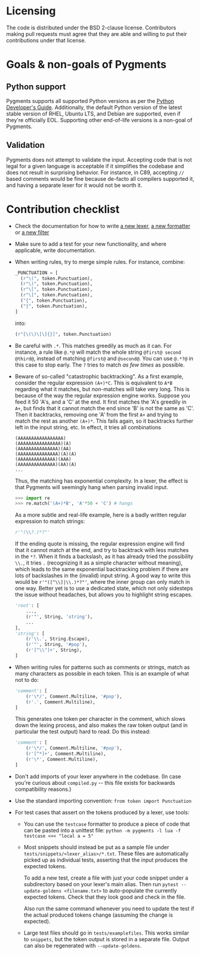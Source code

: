 Licensing
=========

The code is distributed under the BSD 2-clause license. Contributors making pull
requests must agree that they are able and willing to put their contributions
under that license.

Goals & non-goals of Pygments
=============================

Python support
--------------

Pygments supports all supported Python versions as per the [Python Developer's Guide](https://devguide.python.org/#status-of-python-branches). Additionally, the default Python version of the latest stable version of RHEL, Ubuntu LTS, and Debian are supported, even if they're officially EOL. Supporting other end-of-life versions is a non-goal of Pygments.

Validation
----------

Pygments does not attempt to validate the input. Accepting code that is not legal for a given language is acceptable if it simplifies the codebase and does not result in surprising behavior. For instance, in C89, accepting `//` based comments would be fine because de-facto all compilers supported it, and having a separate lexer for it would not be worth it.

Contribution checklist
======================

* Check the documentation for how to write
  [a new lexer](https://pygments.org/docs/lexerdevelopment/),
  [a new formatter](https://pygments.org/docs/formatterdevelopment/) or
  [a new filter](https://pygments.org/docs/filterdevelopment/)

* Make sure to add a test for your new functionality, and where applicable,
  write documentation.

* When writing rules, try to merge simple rules. For instance, combine:

  ```python
  _PUNCTUATION = [
    (r"\(", token.Punctuation),
    (r"\)", token.Punctuation),
    (r"\[", token.Punctuation),
    (r"\]", token.Punctuation),
    ("{", token.Punctuation),
    ("}", token.Punctuation),
  ]
  ```

  into:

  ```python
  (r"[\(\)\[\]{}]", token.Punctuation)
  ```

* Be careful with ``.*``. This matches greedily as much as it can. For instance,
  a rule like ``@.*@`` will match the whole string ``@first@ second @third@``,
  instead of matching ``@first@`` and ``@second@``. You can use ``@.*?@`` in
  this case to stop early. The ``?`` tries to match _as few times_ as possible.

* Beware of so-called "catastrophic backtracking".  As a first example, consider
  the regular expression ``(A+)*C``.  This is equivalent to ``A*B`` regarding
  what it matches, but *non*-matches will take very long.  This is because
  of the way the regular expression engine works.  Suppose you feed it 50
  'A's, and a 'C' at the end.  It first matches the 'A's greedily in ``A+``,
  but finds that it cannot match the end since 'B' is not the same as 'C'.
  Then it backtracks, removing one 'A' from the first ``A+`` and trying to
  match the rest as another ``(A+)*``.  This fails again, so it backtracks
  further left in the input string, etc.  In effect, it tries all combinations

  ```
  (AAAAAAAAAAAAAAAAA)
  (AAAAAAAAAAAAAAAA)(A)
  (AAAAAAAAAAAAAAA)(AA)
  (AAAAAAAAAAAAAAA)(A)(A)
  (AAAAAAAAAAAAAA)(AAA)
  (AAAAAAAAAAAAAA)(AA)(A)
  ...
  ```

  Thus, the matching has exponential complexity.  In a lexer, the
  effect is that Pygments will seemingly hang when parsing invalid
  input.

  ```python
  >>> import re
  >>> re.match('(A+)*B', 'A'*50 + 'C') # hangs
  ```

  As a more subtle and real-life example, here is a badly written
  regular expression to match strings:

  ```python
  r'"(\\?.)*?"'
  ```

  If the ending quote is missing, the regular expression engine will
  find that it cannot match at the end, and try to backtrack with less
  matches in the ``*?``.  When it finds a backslash, as it has already
  tried the possibility ``\\.``, it tries ``.`` (recognizing it as a
  simple character without meaning), which leads to the same
  exponential backtracking problem if there are lots of backslashes in
  the (invalid) input string.  A good way to write this would be
  ``r'"([^\\]|\\.)*?"'``, where the inner group can only match in one
  way.  Better yet is to use a dedicated state, which not only
  sidesteps the issue without headaches, but allows you to highlight
  string escapes.

  ```python
  'root': [
      ...,
      (r'"', String, 'string'),
      ...
  ],
  'string': [
      (r'\\.', String.Escape),
      (r'"', String, '#pop'),
      (r'[^\\"]+', String),
  ]
  ```

* When writing rules for patterns such as comments or strings, match as many
  characters as possible in each token.  This is an example of what not to
  do:

  ```python
  'comment': [
      (r'\*/', Comment.Multiline, '#pop'),
      (r'.', Comment.Multiline),
  ]
  ```

  This generates one token per character in the comment, which slows
  down the lexing process, and also makes the raw token output (and in
  particular the test output) hard to read.  Do this instead:

  ```python
  'comment': [
      (r'\*/', Comment.Multiline, '#pop'),
      (r'[^*]+', Comment.Multiline),
      (r'\*', Comment.Multiline),
  ]
  ```

* Don't add imports of your lexer anywhere in the codebase. (In case you're
  curious about ``compiled.py`` -- this file exists for backwards compatibility
  reasons.)

* Use the standard importing convention: ``from token import Punctuation``

* For test cases that assert on the tokens produced by a lexer, use tools:

  * You can use the ``testcase`` formatter to produce a piece of code that
    can be pasted into a unittest file:
    ``python -m pygments -l lua -f testcase <<< "local a = 5"``

  * Most snippets should instead be put as a sample file under
    ``tests/snippets/<lexer_alias>/*.txt``. These files are automatically
    picked up as individual tests, asserting that the input produces the
    expected tokens.

    To add a new test, create a file with just your code snippet under a
    subdirectory based on your lexer's main alias. Then run
    ``pytest --update-goldens <filename.txt>`` to auto-populate the currently
    expected tokens. Check that they look good and check in the file.

    Also run the same command whenever you need to update the test if the
    actual produced tokens change (assuming the change is expected).

  * Large test files should go in ``tests/examplefiles``.  This works
    similar to ``snippets``, but the token output is stored in a separate
    file.  Output can also be regenerated with ``--update-goldens``.
